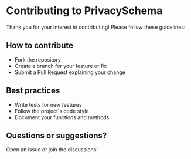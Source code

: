 # Contributing to PrivacySchema

Thank you for your interest in contributing! Please follow these guidelines:

## How to contribute
- Fork the repository
- Create a branch for your feature or fix
- Submit a Pull Request explaining your change

## Best practices
- Write tests for new features
- Follow the project's code style
- Document your functions and methods

## Questions or suggestions?
Open an issue or join the discussions!
